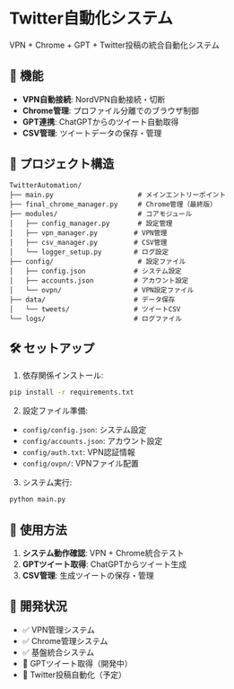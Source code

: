 # Twitter自動化システム

VPN + Chrome + GPT + Twitter投稿の統合自動化システム

## 🚀 機能

- **VPN自動接続**: NordVPN自動接続・切断
- **Chrome管理**: プロファイル分離でのブラウザ制御
- **GPT連携**: ChatGPTからのツイート自動取得
- **CSV管理**: ツイートデータの保存・管理

## 📁 プロジェクト構造

```
TwitterAutomation/
├── main.py                     # メインエントリーポイント
├── final_chrome_manager.py     # Chrome管理（最終版）
├── modules/                    # コアモジュール
│   ├── config_manager.py       # 設定管理
│   ├── vpn_manager.py         # VPN管理
│   ├── csv_manager.py         # CSV管理
│   └── logger_setup.py        # ログ設定
├── config/                     # 設定ファイル
│   ├── config.json            # システム設定
│   ├── accounts.json          # アカウント設定
│   └── ovpn/                  # VPN設定ファイル
├── data/                      # データ保存
│   └── tweets/                # ツイートCSV
└── logs/                      # ログファイル
```

## 🛠️ セットアップ

1. 依存関係インストール:
```bash
pip install -r requirements.txt
```

2. 設定ファイル準備:
- `config/config.json`: システム設定
- `config/accounts.json`: アカウント設定
- `config/auth.txt`: VPN認証情報
- `config/ovpn/`: VPNファイル配置

3. システム実行:
```bash
python main.py
```

## 📝 使用方法

1. **システム動作確認**: VPN + Chrome統合テスト
2. **GPTツイート取得**: ChatGPTからツイート生成
3. **CSV管理**: 生成ツイートの保存・管理

## 🎯 開発状況

- ✅ VPN管理システム
- ✅ Chrome管理システム  
- ✅ 基盤統合システム
- 🔄 GPTツイート取得（開発中）
- 📝 Twitter投稿自動化（予定）
